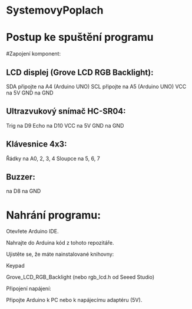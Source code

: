 # SystemovyPoplach

# Postup ke spuštění programu
#Zapojení komponent:

## LCD displej (Grove LCD RGB Backlight):
SDA připojte na A4 (Arduino UNO)
SCL připojte na A5 (Arduino UNO)
VCC na 5V
GND na GND

## Ultrazvukový snímač HC-SR04:
Trig na D9
Echo na D10
VCC na 5V
GND na GND

## Klávesnice 4x3:
Řádky na A0, 2, 3, 4
Sloupce na 5, 6, 7

## Buzzer:
na D8
na GND

# Nahrání programu:

Otevřete Arduino IDE.

Nahrajte do Arduina kód z tohoto repozitáře.

Ujistěte se, že máte nainstalované knihovny:

Keypad

Grove_LCD_RGB_Backlight (nebo rgb_lcd.h od Seeed Studio)

Připojení napájení:

Připojte Arduino k PC nebo k napájecímu adaptéru (5V).

